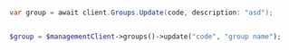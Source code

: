 ```python

```

```csharp
var group = await client.Groups.Update(code, description: "asd");
```

```java

```

```php
$group = $managementClient->groups()->update("code", "group name");
```
